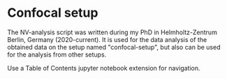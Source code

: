 # Confocal setup
The NV-analysis script was written during my PhD in Helmholtz-Zentrum Berlin, Germany (2020-current). It is used for the data analysis of the obtained data on the setup named "confocal-setup", but also can be used for the analysis from other setups.

Use a Table of Contents jupyter notebook extension for navigation.
